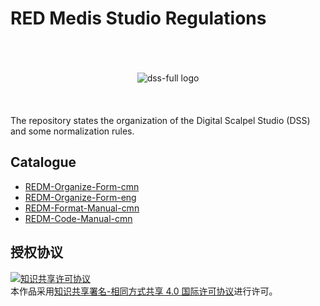# RED Medis Studio Regulations
<div align='center'>
<br/><br/><br/>
<img src='https://github.com/REDMedis/DSS-Resources/blob/master/Logo-Title-c/LTcw/REDM-LTcw-288ppi.png' widht=50 alt='dss-full logo' />
<br/><br/><br/><br/>
</div>
The repository states the organization of the Digital Scalpel Studio (DSS) and some normalization rules.

## Catalogue
- [REDM-Organize-Form-cmn](https://github.com/REDMedis/REDM-Regulations/blob/master/REDM-Organize-Form-cmn.md)
- [REDM-Organize-Form-eng](https://github.com/REDMedis/REDM-Regulations/blob/master/REDM-Organize-Form-eng.md)
- [REDM-Format-Manual-cmn](https://github.com/REDMedis/REDM-Regulations/blob/master/REDM-Format-Manual-cmn.md)
- [REDM-Code-Manual-cmn](https://github.com/REDMedis/REDM-Regulations/blob/master/REDM-Code-Manual-cmn.md)

## 授权协议
<a rel="license" href="http://creativecommons.org/licenses/by-sa/4.0/"><img alt="知识共享许可协议" style="border-width:0" src="https://i.creativecommons.org/l/by-sa/4.0/88x31.png" /></a><br />本作品采用<a rel="license" href="http://creativecommons.org/licenses/by-sa/4.0/">知识共享署名-相同方式共享 4.0 国际许可协议</a>进行许可。
